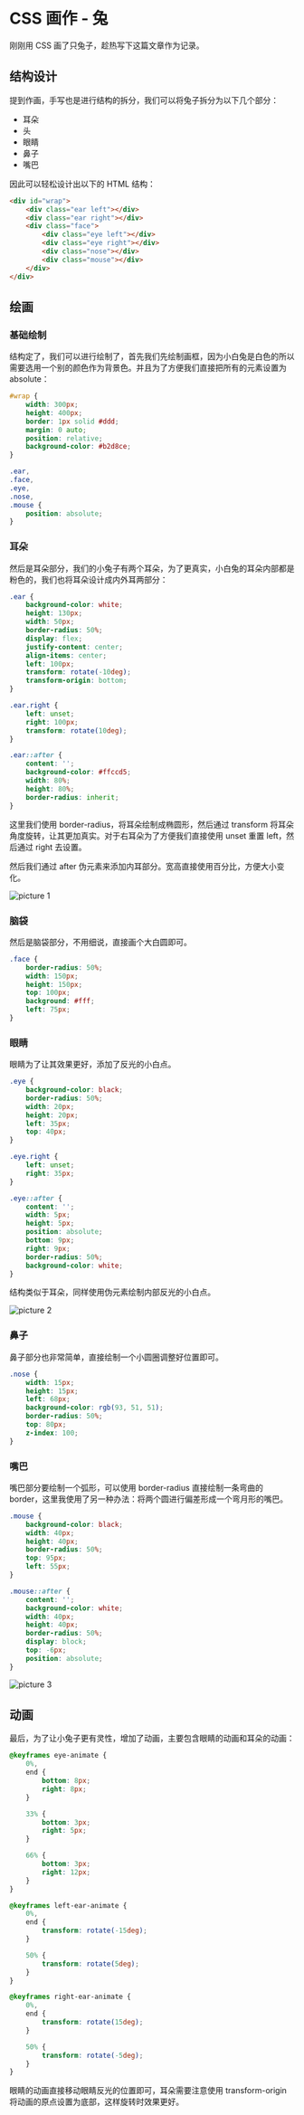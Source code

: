 # CSS 画作 - 兔

刚刚用 CSS 画了只兔子，趁热写下这篇文章作为记录。

## 结构设计

提到作画，手写也是进行结构的拆分，我们可以将兔子拆分为以下几个部分：

-   耳朵
-   头
-   眼睛
-   鼻子
-   嘴巴

因此可以轻松设计出以下的 HTML 结构：

```html
<div id="wrap">
    <div class="ear left"></div>
    <div class="ear right"></div>
    <div class="face">
        <div class="eye left"></div>
        <div class="eye right"></div>
        <div class="nose"></div>
        <div class="mouse"></div>
    </div>
</div>
```

## 绘画

### 基础绘制

结构定了，我们可以进行绘制了，首先我们先绘制画框，因为小白兔是白色的所以需要选用一个别的颜色作为背景色。并且为了方便我们直接把所有的元素设置为 absolute：

```css
#wrap {
    width: 300px;
    height: 400px;
    border: 1px solid #ddd;
    margin: 0 auto;
    position: relative;
    background-color: #b2d8ce;
}

.ear,
.face,
.eye,
.nose,
.mouse {
    position: absolute;
}
```

### 耳朵

然后是耳朵部分，我们的小兔子有两个耳朵，为了更真实，小白兔的耳朵内部都是粉色的，我们也将耳朵设计成内外耳两部分：

```css
.ear {
    background-color: white;
    height: 130px;
    width: 50px;
    border-radius: 50%;
    display: flex;
    justify-content: center;
    align-items: center;
    left: 100px;
    transform: rotate(-10deg);
    transform-origin: bottom;
}

.ear.right {
    left: unset;
    right: 100px;
    transform: rotate(10deg);
}

.ear::after {
    content: '';
    background-color: #ffccd5;
    width: 80%;
    height: 80%;
    border-radius: inherit;
}
```

这里我们使用 border-radius，将耳朵绘制成椭圆形，然后通过 transform 将耳朵角度旋转，让其更加真实。对于右耳朵为了方便我们直接使用 unset 重置 left，然后通过 right 去设置。

然后我们通过 after 伪元素来添加内耳部分。宽高直接使用百分比，方便大小变化。

![picture 1](https://stg.heyfe.org/images/blog-css-rabbit-97.png)

### 脑袋

然后是脑袋部分，不用细说，直接画个大白圆即可。

```css
.face {
    border-radius: 50%;
    width: 150px;
    height: 150px;
    top: 100px;
    background: #fff;
    left: 75px;
}
```

### 眼睛

眼睛为了让其效果更好，添加了反光的小白点。

```css
.eye {
    background-color: black;
    border-radius: 50%;
    width: 20px;
    height: 20px;
    left: 35px;
    top: 40px;
}

.eye.right {
    left: unset;
    right: 35px;
}

.eye::after {
    content: '';
    width: 5px;
    height: 5px;
    position: absolute;
    bottom: 9px;
    right: 9px;
    border-radius: 50%;
    background-color: white;
}
```

结构类似于耳朵，同样使用伪元素绘制内部反光的小白点。

![picture 2](https://stg.heyfe.org/images/blog-css-rabbit-93.png)

### 鼻子

鼻子部分也非常简单，直接绘制一个小圆圈调整好位置即可。

```css
.nose {
    width: 15px;
    height: 15px;
    left: 68px;
    background-color: rgb(93, 51, 51);
    border-radius: 50%;
    top: 80px;
    z-index: 100;
}
```

### 嘴巴

嘴巴部分要绘制一个弧形，可以使用 border-radius 直接绘制一条弯曲的 border，这里我使用了另一种办法：将两个圆进行偏差形成一个弯月形的嘴巴。

```css
.mouse {
    background-color: black;
    width: 40px;
    height: 40px;
    border-radius: 50%;
    top: 95px;
    left: 55px;
}

.mouse::after {
    content: '';
    background-color: white;
    width: 40px;
    height: 40px;
    border-radius: 50%;
    display: block;
    top: -6px;
    position: absolute;
}
```

![picture 3](https://stg.heyfe.org/images/blog-css-rabbit-13.png)

## 动画

最后，为了让小兔子更有灵性，增加了动画，主要包含眼睛的动画和耳朵的动画：

```css
@keyframes eye-animate {
    0%,
    end {
        bottom: 8px;
        right: 8px;
    }

    33% {
        bottom: 3px;
        right: 5px;
    }

    66% {
        bottom: 3px;
        right: 12px;
    }
}

@keyframes left-ear-animate {
    0%,
    end {
        transform: rotate(-15deg);
    }

    50% {
        transform: rotate(5deg);
    }
}

@keyframes right-ear-animate {
    0%,
    end {
        transform: rotate(15deg);
    }

    50% {
        transform: rotate(-5deg);
    }
}
```

眼睛的动画直接移动眼睛反光的位置即可，耳朵需要注意使用 transform-origin 将动画的原点设置为底部，这样旋转时效果更好。
